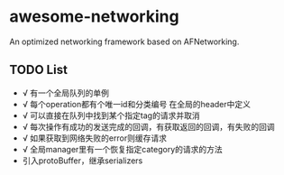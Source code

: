 # awesome-networking
An optimized networking framework based on AFNetworking.

## TODO List

* √ 有一个全局队列的单例 
* √ 每个operation都有个唯一id和分类编号 在全局的header中定义 
* √ 可以直接在队列中找到某个指定tag的请求并取消 
* √ 每次操作有成功的发送完成的回调，有获取返回的回调，有失败的回调 
* √ 如果获取到网络失败的error则缓存请求
* √ 全局manager里有一个恢复指定category的请求的方法
* 引入protoBuffer，继承serializers